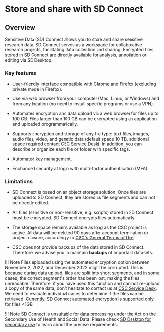 # Store and share with SD Connect

## Overview

Sensitive Data (SD) Connect allows you to store and share sensitive research data. SD Connect serves as a workspace for collaborative research projects, facilitating data collection and sharing. Encrypted files stored in SD Connect are directly available for analysis, annotiation or editing via SD Desktop. 


### Key features

* User-friendly interface compatible with Chrome and Firefox (excluding private mode in Firefox).

* Use via web browser from your computer (Mac, Linux, or Windows) and from any location (no need to install specific programs or use a VPN).

* Automated encryption and data upload via a web browser for files up to 100 GB. Files larger than 100 GB can be encrypted using an application and uploaded programmatically.

* Supports encryption and storage of any file type: text files, images, audio files, video, and genetic data (default space 10 TB, additional space required contact [CSC Service Desk](../../support/contact.md)). In addition, you can describe or organize each file or folder with specific tags. 

* Automated key management. 

* Enchanced security at login with multi-factor authentication (MFA).


### Limitations

* SD Connect is based on an object storage solution. Once files are uploaded to SD Connect, they are stored as file segments and can not be directly edited.

* All files (sensitive or non-sensitive, e.g. scripts) stored in SD Connect must be encrypted. SD Connect encrypts files automatically.

*  The storage space remains available as long as the CSC project is active. All data will be deleted 90 days after account termination or project closure, accordingly to [CSC's General Terms of Use](https://research.csc.fi/general-terms-of-use). 

* CSC does not provide backups of the data stored in SD Connect. Therefore, we advise you to maintain **backups** of important datasets.

!!! Note
    Files uploaded using the automated encryption option between November 2, 2022, and December 2022 might be corrupted. This is because during data upload, files are split into short segments, and in some cases, the correct segment's order has been lost, making the files unreadable. Therefore, if you have used this function and can not re-upload a copy of the same data, don't hesitate to contact us at [CSC Service Desk](../../support/contact.md). We need to evaluate individual cases to determine if the files can be retrieved. Currently, SD Connect automated encryption is supported only for files <1GB.

!!! Note
    SD Connect is unsuitable for data processing under the Act on the Secondary Use of Health and Social Data. Please check [SD Desktop for secondary use](./sd-desktop-audited.md) to learn about the precise requirements.
